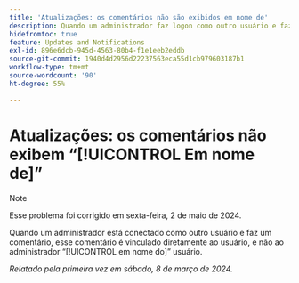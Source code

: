 ```yaml
---
title: 'Atualizações: os comentários não são exibidos em nome de'
description: Quando um administrador faz logon como outro usuário e faz um comentário, o comentário é atribuído a esse usuário, em vez de ser atribuído ao administrador em nome do usuário.
hidefromtoc: true
feature: Updates and Notifications
exl-id: 896e6dcb-945d-4563-80b4-f1e1eeb2eddb
source-git-commit: 1940d4d2956d22237563eca55d1cb979603187b1
workflow-type: tm+mt
source-wordcount: '90'
ht-degree: 55%

---
```


# Atualizações: os comentários não exibem “[!UICONTROL Em nome de]”

>[!NOTE]
>
>Esse problema foi corrigido em sexta-feira, 2 de maio de 2024.

Quando um administrador está conectado como outro usuário e faz um comentário, esse comentário é vinculado diretamente ao usuário, e não ao administrador “[!UICONTROL em nome do]” usuário.

_Relatado pela primeira vez em sábado, 8 de março de 2024._

<!--CHECK ME - NO VIEWS APR-JUN 2025-->
